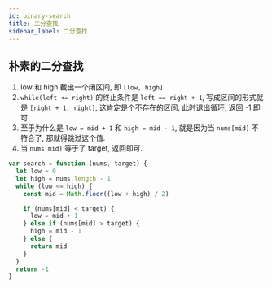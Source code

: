 ```yaml
---
id: binary-search
title: 二分查找
sidebar_label: 二分查找
---
```


## 朴素的二分查找

1. low 和 high 截出一个闭区间, 即 `[low, high]`
2. `while(left <= right)` 的终止条件是 `left == right + 1`, 写成区间的形式就是 `[right + 1, right]`, 这肯定是个不存在的区间, 此时退出循环, 返回 -1 即可.
3. 至于为什么是 `low = mid + 1` 和 `high = mid - 1`, 就是因为当 `nums[mid]` 不符合了, 那就得跳过这个值.
4. 当 `nums[mid]` 等于了 target, 返回即可.

```ts
var search = function (nums, target) {
  let low = 0
  let high = nums.length - 1
  while (low <= high) {
    const mid = Math.floor((low + high) / 2)

    if (nums[mid] < target) {
      low = mid + 1
    } else if (nums[mid] > target) {
      high = mid - 1
    } else {
      return mid
    }
  }
  return -1
}
```
